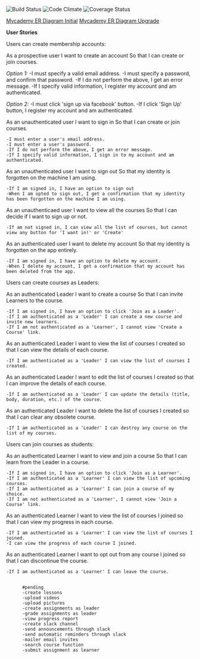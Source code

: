 ![Build Status](https://codeship.com/projects/b2531260-9965-0133-f25f-2e043ba8a616/status?branch=master)
![Code Climate](https://codeclimate.com/github/ezrashim/mycademy.png)
![Coverage Status](https://coveralls.io/repos/ezrashim/mycademy/badge.png)


[Mycademy ER Diagram Initial](https://drive.google.com/file/d/0B1xviAR28LmqNV8yckQyU2hxTlU/view?usp=sharing)
[Mycademy ER Diagram Upgrade](https://drive.google.com/file/d/0B1xviAR28LmqWlJjd0VJUUxmb0k/view?usp=sharing)

**User Stories**

Users can create membership accounts:

  As a prospective user
  I want to create an account
  So that I can create or join courses.

  *Option 1:*
    -I must specify a valid email address.
    -I must specify a password, and confirm that password.
    -If I do not perform the above, I get an error message.
    -If I specify valid information, I register my account and am authenticated.

  *Option 2:*
    -I must click 'sign up via facebook' button.
    -If I click 'Sign Up' button, I register my account and am authenticated.

  As an unauthenticated user
  I want to sign in
  So that I can create or join courses.

    -I must enter a user's email address.
    -I must enter a user's password.
    -If I do not perform the above, I get an error message.
    -If I specify valid information, I sign in to my account and am authenticated.

  As an unauthenticated user
  I want to sign out
  So that my identity is forgotten on the machine I am using.

    -If I am signed in, I have an option to sign out
    -When I am opted to sign out, I get a confirmation that my identity has been forgotten on the machine I am using.

  As an unauthenticaed user
  I want to view all the courses
  So that I can decide if I want to sign up or not.

    -If am not signed in, I can view all the list of courses, but cannot view any button for 'I want in!' or 'Create'

  As an authenticated user
  I want to delete my account
  So that my identity is forgotten on the app entirely.

    -If I am signed in, I have an option to delete my account.
    -When I delete my account, I get a confirmation that my account has been deleted from the app.

Users can create courses as Leaders:

  As an authenticated Leader
  I want to create a course
  So that I can invite Learners to the course.

    -If I am signed in, I have an option to click 'Join as a Leader'.
    -If I am authenticated as a 'Leader' I can create a new course and invite new learners.
    -If I am not authenticated as a 'Learner', I cannot view 'Create a Course' link.

  As an authenticated Leader
  I want to view the list of courses I created
  so that I can view the details of each course.

    -If I am authenticated as a 'Leader' I can view the list of courses I created.

  As an authenticated Leader
  I want to edit the list of courses I created
  so that I can improve the details of each course.

    -If I am authenticated as a 'Leader' I can update the details (title, body, duration, etc.) of the course.

  As an authenticated Leader
  I want to delete the list of courses I created
  so that I can clear any obsolete course.

    -If I am authenticated as a 'Leader' I can destroy any course on the list of my courses.

Users can join courses as students:

  As an authenticated Learner
  I want to view and join a course
  So that I can learn from the Leader in a course.

    -If I am signed in, I have an option to click 'Join as a Learner'.
    -If I am authenticated as a 'Learner' I can view the list of upcoming courses.
    -If I am authenticated as a 'Learner' I can join a course of my choice.
    -If I am not authenticated as a 'Learner', I cannot view 'Join a Course' link.

  As an authenticated Learner
  I want to view the list of courses I joined
  so that I can view my progress in each course.

    -If I am authenticated as a 'Learner' I can view the list of courses I joined.
    -I can view the progress of each course I joined.

  As an authenticated Learner
  I want to opt out from any course I joined
  so that I can discontinue the course.

    -If I am authenticated as a 'Learner' I can leave the course.


          #pending
          -create lessons
          -upload videos
          -upload pictures
          -create assignments as leader
          -grade assignments as leader
          -view progress report
          -create slack channel
          -send announcements through slack
          -send automatic reminders through slack
          -mailer email invites
          -search course function
          -submit assignment as learner
